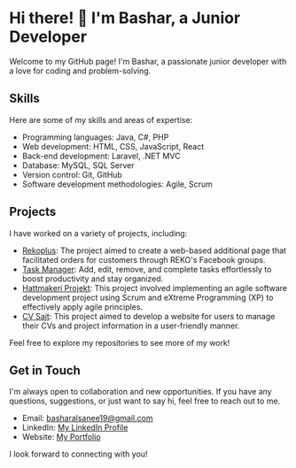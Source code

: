 <h1>Hi there! 👋 I'm Bashar, a Junior Developer</h1>

<p>Welcome to my GitHub page! I'm Bashar, a passionate junior developer with a love for coding and problem-solving.</p>

<h2>Skills</h2>

<p>Here are some of my skills and areas of expertise:</p>

<ul>
  <li>Programming languages: Java, C#, PHP</li>
  <li>Web development: HTML, CSS, JavaScript, React</li>
  <li>Back-end development: Laravel, .NET MVC</li>
  <li>Database: MySQL, SQL Server</li>
  <li>Version control: Git, GitHub</li>
  <li>Software development methodologies: Agile, Scrum</li>
</ul>

<h2>Projects</h2>

<p>I have worked on a variety of projects, including:</p>

<ul>
  <li><a href="https://rekoplus.se">Rekoplus</a>: The project aimed to create a web-based additional page that facilitated orders for customers through REKO's Facebook groups.</li>
   <li><a href="https://github.com/basharalsaneh/Task-manager">Task Manager</a>: Add, edit, remove, and complete tasks effortlessly to boost productivity and stay organized.</li>
  <li><a href="https://github.com/basharalsaneh/HatProject">Hattmakeri Projekt</a>: This project involved implementing an agile software development project using Scrum and eXtreme Programming (XP) to effectively apply agile principles.</li>
  <li><a href="https://github.com/basharalsaneh/CVSite">CV Sajt</a>: This project aimed to develop a website for users to manage their CVs and project information in a user-friendly manner.</li>
</ul>

<p>Feel free to explore my repositories to see more of my work!</p>

<h2>Get in Touch</h2>

<p>I'm always open to collaboration and new opportunities. If you have any questions, suggestions, or just want to say hi, feel free to reach out to me.</p>

<ul>
  <li>Email: <a href="mailto:basharalsanee19@gmail.com">basharalsanee19@gmail.com</a></li>
  <li>LinkedIn: <a href="https://www.linkedin.com/in/bashar-alsaneh/">My LinkedIn Profile</a></li>
  <li>Website: <a href="https://basharcode.rf.gd/">My Portfolio</a></li>
</ul>

<p>I look forward to connecting with you!</p>
